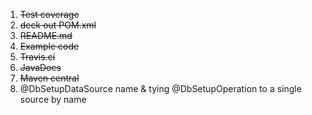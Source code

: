 1. ~~Test coverage~~
2. ~~deck out POM.xml~~
3. ~~README.md~~
4. ~~Example code~~
5. ~~Travis.ci~~
5. ~~JavaDocs~~
6. ~~Maven central~~
7. @DbSetupDataSource name & tying @DbSetupOperation to a single source by name